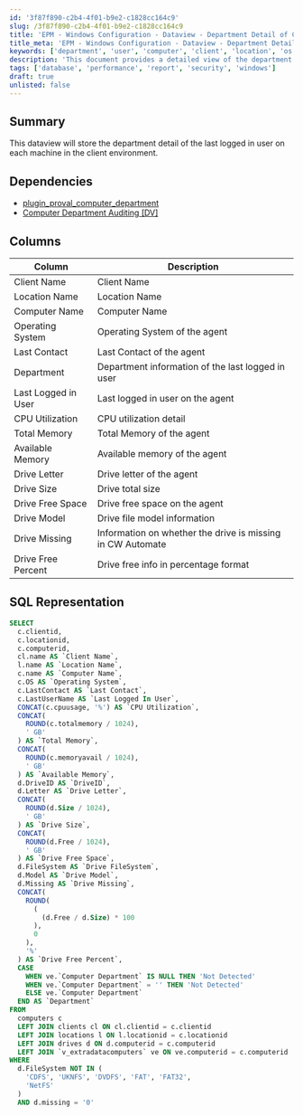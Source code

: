 ```yaml
---
id: '3f87f890-c2b4-4f01-b9e2-c1828cc164c9'
slug: /3f87f890-c2b4-4f01-b9e2-c1828cc164c9
title: 'EPM - Windows Configuration - Dataview - Department Detail of Computer'
title_meta: 'EPM - Windows Configuration - Dataview - Department Detail of Computer'
keywords: ['department', 'user', 'computer', 'client', 'location', 'os', 'memory', 'cpu', 'drive', 'sql']
description: 'This document provides a detailed view of the department information for the last logged in user on each machine within the client environment. It includes dependencies, column descriptions, and an SQL representation to help retrieve the relevant data efficiently.'
tags: ['database', 'performance', 'report', 'security', 'windows']
draft: true
unlisted: false
---
```


## Summary

This dataview will store the department detail of the last logged in user on each machine in the client environment.

## Dependencies

- [plugin_proval_computer_department](<./plugin_proval_computer_department.md>)
- [Computer Department Auditing [DV]](<../cwa/scripts/Computer Department AuditingDV.md>)

## Columns

| Column                | Description                                             |
|----------------------|---------------------------------------------------------|
| Client Name          | Client Name                                            |
| Location Name        | Location Name                                          |
| Computer Name        | Computer Name                                          |
| Operating System     | Operating System of the agent                          |
| Last Contact         | Last Contact of the agent                              |
| Department           | Department information of the last logged in user     |
| Last Logged in User  | Last logged in user on the agent                       |
| CPU Utilization      | CPU utilization detail                                  |
| Total Memory         | Total Memory of the agent                              |
| Available Memory     | Available memory of the agent                          |
| Drive Letter         | Drive letter of the agent                              |
| Drive Size           | Drive total size                                       |
| Drive Free Space     | Drive free space on the agent                          |
| Drive Model          | Drive file model information                            |
| Drive Missing        | Information on whether the drive is missing in CW Automate |
| Drive Free Percent    | Drive free info in percentage format                   |

## SQL Representation

```sql
SELECT 
  c.clientid, 
  c.locationid, 
  c.computerid, 
  cl.name AS `Client Name`, 
  l.name AS `Location Name`, 
  c.name AS `Computer Name`, 
  c.OS AS `Operating System`, 
  c.LastContact AS `Last Contact`, 
  c.LastUserName AS `Last Logged In User`, 
  CONCAT(c.cpuusage, '%') AS `CPU Utilization`, 
  CONCAT(
    ROUND(c.totalmemory / 1024), 
    ' GB'
  ) AS `Total Memory`, 
  CONCAT(
    ROUND(c.memoryavail / 1024), 
    ' GB'
  ) AS `Available Memory`, 
  d.DriveID AS `DriveID`, 
  d.Letter AS `Drive Letter`, 
  CONCAT(
    ROUND(d.Size / 1024), 
    ' GB'
  ) AS `Drive Size`, 
  CONCAT(
    ROUND(d.Free / 1024), 
    ' GB'
  ) AS `Drive Free Space`, 
  d.FileSystem AS `Drive FileSystem`, 
  d.Model AS `Drive Model`, 
  d.Missing AS `Drive Missing`, 
  CONCAT(
    ROUND(
      (
        (d.Free / d.Size) * 100
      ), 
      0
    ), 
    '%'
  ) AS `Drive Free Percent`, 
  CASE 
    WHEN ve.`Computer Department` IS NULL THEN 'Not Detected' 
    WHEN ve.`Computer Department` = '' THEN 'Not Detected' 
    ELSE ve.`Computer Department` 
  END AS `Department` 
FROM 
  computers c 
  LEFT JOIN clients cl ON cl.clientid = c.clientid 
  LEFT JOIN locations l ON l.locationid = c.locationid 
  LEFT JOIN drives d ON d.computerid = c.computerid 
  LEFT JOIN `v_extradatacomputers` ve ON ve.computerid = c.computerid 
WHERE 
  d.FileSystem NOT IN (
    'CDFS', 'UKNFS', 'DVDFS', 'FAT', 'FAT32', 
    'NetFS'
  ) 
  AND d.missing = '0'
```



